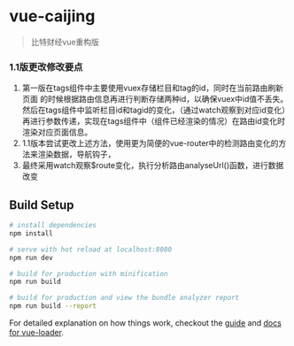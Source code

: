 # vue-caijing

> 比特财经vue重构版

### 1.1版更改修改要点
1. 第一版在tags组件中主要使用vuex存储栏目和tag的id，同时在当前路由刷新页面
的时候根据路由信息再进行判断存储两种id，以确保vuex中id值不丢失。然后在tags组件中监听栏目id和tagid的变化，（通过watch观察到对应id变化）再进行参数传递，实现在tags组件中（组件已经渲染的情况）在路由id变化时渲染对应页面信息。
2. 1.1版本尝试更改上述方法，使用更为简便的vue-router中的检测路由变化的方法来渲染数据，导航钩子，
3. 最终采用watch观察$route变化，执行分析路由analyseUrl()函数，进行数据改变

## Build Setup

``` bash
# install dependencies
npm install

# serve with hot reload at localhost:8080
npm run dev

# build for production with minification
npm run build

# build for production and view the bundle analyzer report
npm run build --report
```

For detailed explanation on how things work, checkout the [guide](http://vuejs-templates.github.io/webpack/) and [docs for vue-loader](http://vuejs.github.io/vue-loader).

